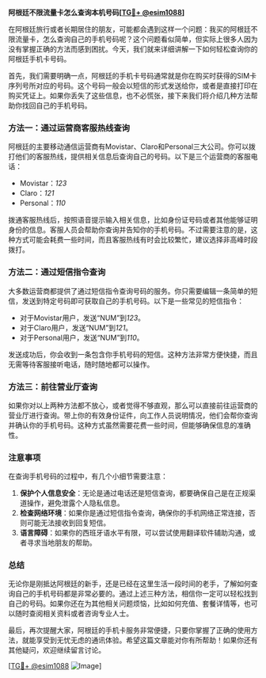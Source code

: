 **阿根廷不限流量卡怎么查询本机号码[[TG💪+ @esim1088](https://t.me/s/esim1088)]**

在阿根廷旅行或者长期居住的朋友，可能都会遇到这样一个问题：我买的阿根廷不限流量卡，怎么查询自己的手机号码呢？这个问题看似简单，但实际上很多人因为没有掌握正确的方法而感到困扰。今天，我们就来详细讲解一下如何轻松查询你的阿根廷手机卡号码。

首先，我们需要明确一点，阿根廷的手机卡号码通常就是你在购买时获得的SIM卡序列号所对应的号码。这个号码一般会以短信的形式发送给你，或者是直接打印在购买凭证上。如果你丢失了这些信息，也不必慌张，接下来我们将介绍几种方法帮助你找回自己的手机号码。

### 方法一：通过运营商客服热线查询

阿根廷的主要移动通信运营商有Movistar、Claro和Personal三大公司。你可以拨打他们的客服热线，提供相关信息后查询自己的号码。以下是三个运营商的客服电话：

- Movistar：*123*
- Claro：*121*
- Personal：*110*

拨通客服热线后，按照语音提示输入相关信息，比如身份证号码或者其他能够证明身份的信息。客服人员会帮助你查询并告知你的手机号码。不过需要注意的是，这种方式可能会耗费一些时间，而且客服热线有时会比较繁忙，建议选择非高峰时段拨打。

### 方法二：通过短信指令查询

大多数运营商都提供了通过短信指令查询号码的服务。你只需要编辑一条简单的短信，发送到特定号码即可获取自己的手机号码。以下是一些常见的短信指令：

- 对于Movistar用户，发送“NUM”到*123*。
- 对于Claro用户，发送“NUM”到*121*。
- 对于Personal用户，发送“NUM”到*110*。

发送成功后，你会收到一条包含你手机号码的短信。这种方法非常方便快捷，而且无需等待客服接听电话，随时随地都可以操作。

### 方法三：前往营业厅查询

如果你对以上两种方法都不放心，或者觉得不够直观，那么可以直接前往运营商的营业厅进行查询。带上你的有效身份证件，向工作人员说明情况，他们会帮你查询并确认你的手机号码。这种方式虽然需要花费一些时间，但能够确保信息的准确性。

### 注意事项

在查询手机号码的过程中，有几个小细节需要注意：

1. **保护个人信息安全**：无论是通过电话还是短信查询，都要确保自己是在正规渠道操作，避免泄露个人隐私信息。
2. **检查网络环境**：如果你是通过短信指令查询，确保你的手机网络正常连接，否则可能无法接收到回复短信。
3. **语言障碍**：如果你的西班牙语水平有限，可以尝试使用翻译软件辅助沟通，或者寻求当地朋友的帮助。

### 总结

无论你是刚抵达阿根廷的新手，还是已经在这里生活一段时间的老手，了解如何查询自己的手机号码都是非常必要的。通过上述三种方法，相信你一定可以轻松找到自己的号码。如果你还在为其他相关问题烦恼，比如如何充值、套餐详情等，也可以随时查阅相关资料或者咨询专业人士。

最后，再次提醒大家，阿根廷的手机卡服务非常便捷，只要你掌握了正确的使用方法，就能享受到无忧无虑的通讯体验。希望这篇文章能对你有所帮助！如果你还有其他疑问，欢迎继续留言讨论。

[[TG💪+ @esim1088](https://t.me/s/esim1088) ![Image](https://i.postimg.cc/4NQfJmqS/Snipaste-2025-05-13-00-14-12.png)]